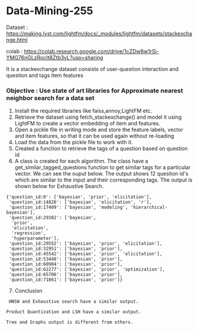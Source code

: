 # Data-Mining-255
Dataset : https://making.lyst.com/lightfm/docs/_modules/lightfm/datasets/stackexchange.html

colab : https://colab.research.google.com/drive/1cZDw8w1rSi-YMG76nGLzRocIt8Ztb3vL?usp=sharing

It is a stackexchange dataset consists of user-question interaction and question and tags item features

### Objective : Use state of art libraries for Approximate nearest neighbor search for a  data set

1. Install the required libraries like faiss,annoy,LightFM etc.
2. Retrieve the dataset using fetch_stackexchange() and model it using LightFM to create a vector embedding of item and features.
3. Open a pickle file in writing mode and store the feature labels, vector and item features, so that it can be used again without re-loading
4. Load the data from the pickle file to work with it.
5. Created a function to retrieve the tags of a question based on question id
6. A class is created for each algorithm. The class have a get_similar_tagged_questions function to get similar tags for a particular vector. We can see the ouput below. The output shows 12 question id's which are similar to the input and their corresponding tags. The output is shown below for Exhaustive Search.
```
{'question_id:0': ['bayesian', 'prior', 'elicitation'],
 'question_id:14826': ['bayesian', 'elicitation', 'r'],
 'question_id:17409': ['bayesian', 'modeling', 'hierarchical-bayesian'],
 'question_id:29382': ['bayesian',
  'prior',
  'elicitation',
  'regression',
  'hyperparameter'],
 'question_id:29552': ['bayesian', 'prior', 'elicitation'],
 'question_id:32951': ['bayesian', 'prior'],
 'question_id:45542': ['bayesian', 'prior', 'elicitation'],
 'question_id:53448': ['bayesian', 'prior'],
 'question_id:60904': ['bayesian', 'prior'],
 'question_id:62277': ['bayesian', 'prior', 'optimization'],
 'question_id:65706': ['bayesian', 'prior'],
 'question_id:71861': ['bayesian', 'prior']}
 ```
7. Conclusion
```
 HNSW and Exhaustive search have a similar output.

Product Quantization and LSH have a similar output.

Tree and Graphs output is different from others.
```
